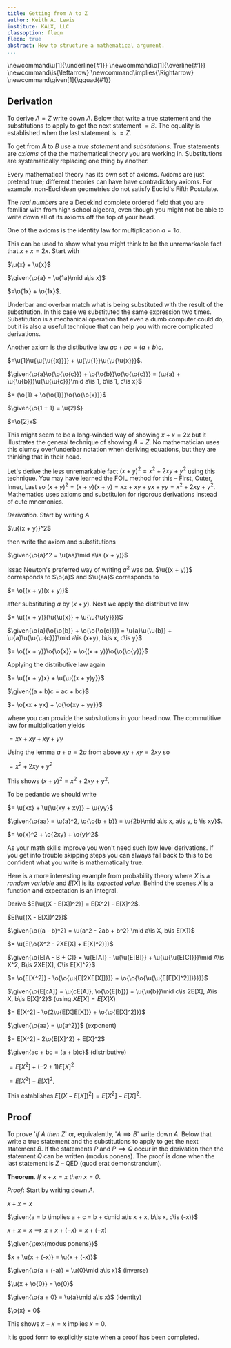 ```yaml
---
title: Getting from A to Z
author: Keith A. Lewis
institute: KALX, LLC
classoption: fleqn
fleqn: true
abstract: How to structure a mathematical argument.
...
```


\newcommand\u[1]{\underline{#1}}
\newcommand\o[1]{\overline{#1}}
\newcommand\is{\leftarrow}
\newcommand\implies{\Rightarrow}
\newcommand\given[1]{\qquad\{#1\}}


## Derivation

To derive $A = Z$ write down $A$.
Below that write a true statement and the substitutions
to apply to get the next statement $= B$. 
The equality is established when the last statement is $= Z$.

To get from $A$ to $B$ use a _true statement_ and _substitutions_. True
statements are _axioms_ of the the mathematical theory you are working in.
Substitutions are systematically replacing one thing by another.

Every mathematical theory has its own set of axioms. Axioms are just
pretend true; different theories can have have contradictory axioms.
For example, non-Euclidean geometries do not satisfy Euclid's Fifth
Postulate.

The _real numbers_ are a Dedekind complete ordered field that you are
familiar with from high school algebra, even though you might not be
able to write down all of its axioms off the top of your head.

One of the axioms is the identity law for multiplication $a = 1a$.

This can be used to show what you might think to be the
unremarkable fact that $x + x = 2x$. Start with

$\u{x} + \u{x}$

$\given{\o{a} = \u{1a}\mid a\is x}$

$=\o{1x} + \o{1x}$.

Underbar and overbar match what is being substituted with the
result of the substitution. In this case we substituted the
same expression two times. Substitution is a mechanical operation that
even a dumb computer could do, but it is also a useful
technique that can help you with more complicated derivations.

Another axiom is the distibutive law $ac + bc = (a + b)c$.

$=\u{1}\u{\u{\u{{x}}}} + \u{\u{1}}\u{\u{\u{x}}}$.

$\given{\o{a}\o{\o{\o{c}}} + \o{\o{b}}\o{\o{\o{c}}} =
(\u{a} + \u{\u{b}})\u{\u{\u{c}}}\mid a\is 1, b\is 1, c\is x}$

$= (\o{1} + \o{\o{1}})\o{\o{\o{x}}}$

$\given{\o{1 + 1} = \u{2}$}

$=\o{2}x$

This might seem to be a long-winded way of showing $x + x = 2x$ but it
illustrates the general technique of showing $A = Z$.  No mathematician uses this
clumsy over/underbar notation when deriving equations, but they are thinking
that in their head.

Let's derive the less unremarkable fact $(x + y)^2 = x^2 + 2xy + y^2$
using this technique. You may have learned the FOIL method for this &ndash;
First, Outer, Inner, Last so $(x + y)^2 = (x + y)(x + y)
= xx + xy + yx + yy = x^2 + 2xy + y^2$. Mathematics uses
axioms and substituion for rigorous derivations instead of cute mnemonics.

_Derivation_. Start by writing $A$

$\u{(x + y)}^2$

then write the axiom and substitutions

$\given{\o{a}^2 = \u{aa}\mid a\is (x + y)}$ 

Issac Newton's preferred way of writing $a^2$ was $aa$.
$\u{(x + y)}$ corresponds to $\o{a}$ and $\u{aa}$ corresponds to

$= \o{(x + y)(x + y)}$

after substituting $a$ by $(x + y)$. Next we apply the distributive law

$= \u{(x + y)}(\u{\u{x}} + \u{\u{\u{y}}})$

$\given{\o{a}(\o{\o{b}} + \o{\o{\o{c}}}) = \u{a}\u{\u{b}} + \u{a}\u{\u{\u{c}}}\mid a\is (x+y), b\is x, c\is y}$

$= \o{(x + y)}\o{\o{x}} + \o{(x + y)}\o{\o{\o{y}}}$

Applying the distributive law again

$= \u{(x + y)x} + \u{\u{(x + y)y}}$

$\given{(a + b)c = ac + bc}$

$= \o{xx + yx} + \o{\o{xy + yy}}$

where you can provide the subsitutions in your head now. 
The commutitive law for multiplication yields

$= xx + xy + xy + yy$

Using the lemma $a + a = 2a$ from above $xy + xy = 2xy$ so

$= x^2 + 2xy + y^2$

This shows $(x + y)^2 = x^2 + 2xy + y^2$.

To be pedantic we should write

$= \u{xx} + \u{\u{xy + xy}} + \u{yy}$

$\given{\o{aa} = \u{a}^2, \o{\o{b + b}} = \u{2b}\mid a\is x, a\is y, b \is xy}$.

$= \o{x}^2 + \o{2xy} + \o{y}^2$

As your math skills improve you won't need such low level derivations.
If you get into trouble skipping steps you can always fall back to this
to be confident what you write is mathematically true.

Here is a more interesting example from probability theory where $X$ is
a _random variable_ and $E[X]$ is its _expected value_. Behind the
scenes $X$ is a function and expectation is an integral.

Derive $E[\u{(X - E[X])^2}] = E[X^2] - E[X]^2$.

$E[\u{(X - E[X])^2}]$

$\given{\o{(a - b)^2} = \u{a^2 - 2ab + b^2} \mid a\is X, b\is E[X]}$

$= \u{E[\o{X^2 - 2XE[X] + E[X]^2}]}$

$\given{\o{E[A - B + C]} = \u{E[A]} - \u{\u{E[B]}} + \u{\u{\u{E[C]}}}\mid A\is X^2, B\is 2XE[X], C\is E[X]^2}$

$= \o{E[X^2]} - \o{\o{\u{E[2XE[X]]}}} + \o{\o{\o{\u{\u{E[E[X]^2]]}}}}}$

$\given{\o{E[cA]} = \u{cE[A]}, \o{\o{E[b]}} = \u{\u{b}}\mid c\is 2E[X], A\is X, b\is E[X]^2}$
(using $XE[X] = E[X]X$)

$= E[X^2] - \o{2\u{E[X]E[X]}} + \o{\o{E[X]^2]}}$

$\given{\o{aa} = \u{a^2}}$ (exponent)

$= E[X^2] - 2\o{E[X]^2} + E[X]^2$

$\given{ac + bc = (a + b)c}$ (distributive)

$= E[X^2] + (-2 + 1)E[X]^2$

$= E[X^2] - E[X]^2$.

This establishes $E[(X - E[X])^2] = E[X^2] - E[X]^2$.

## Proof

To prove '_if $A$ then $Z$_' or, equivalently, '$A\implies B$' write
down $A$.  Below that write a true statement and the substitutions
to apply to get the next statement $B$. If the statements $P$ and
$P\implies Q$ occur in the derivation then the statement $Q$ can be
written (modus ponens).
The proof is done when the last statement is $Z$
&ndash;
QED (quod erat demonstrandum).

__Theorem__. _If $x + x = x$ then $x = 0$_.

_Proof_: Start by writing down $A$.

$x + x = x$

$\given{a = b \implies a + c = b + c\mid a\is x + x, b\is x, c\is (-x)}$

$x + x = x\implies x + x + (-x) = x + (-x)$

$\given{\text{modus ponens}}$

$x + \u{x + (-x)} = \u{x + (-x)}$

$\given{\o{a + (-a)} = \u{0}\mid a\is x}$ (inverse)

$\u{x + \o{0}} = \o{0}$

$\given{\o{a + 0} = \u{a}\mid a\is x}$ (identity)

$\o{x} = 0$

This shows $x + x = x$ implies $x = 0$.

It is good form to explicitly state when a proof has been completed.
